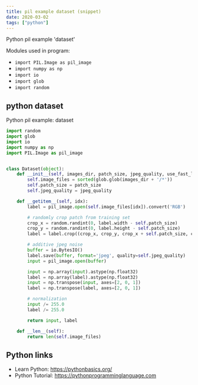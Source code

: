 ```yaml
---
title: pil example dataset (snippet)
date: 2020-03-02
tags: ["python"]
---
```

Python pil example 'dataset'


Modules used in program: 
* `import PIL.Image as pil_image`
* `import numpy as np`
* `import io`
* `import glob`
* `import random`

## python dataset

Python pil example: dataset

```python
import random
import glob
import io
import numpy as np
import PIL.Image as pil_image


class Dataset(object):
    def __init__(self, images_dir, patch_size, jpeg_quality, use_fast_loader=False):
        self.image_files = sorted(glob.glob(images_dir + '/*'))
        self.patch_size = patch_size
        self.jpeg_quality = jpeg_quality

    def __getitem__(self, idx):
        label = pil_image.open(self.image_files[idx]).convert('RGB')

        # randomly crop patch from training set
        crop_x = random.randint(0, label.width - self.patch_size)
        crop_y = random.randint(0, label.height - self.patch_size)
        label = label.crop((crop_x, crop_y, crop_x + self.patch_size, crop_y + self.patch_size))

        # additive jpeg noise
        buffer = io.BytesIO()
        label.save(buffer, format='jpeg', quality=self.jpeg_quality)
        input = pil_image.open(buffer)

        input = np.array(input).astype(np.float32)
        label = np.array(label).astype(np.float32)
        input = np.transpose(input, axes=[2, 0, 1])
        label = np.transpose(label, axes=[2, 0, 1])

        # normalization
        input /= 255.0
        label /= 255.0

        return input, label

    def __len__(self):
        return len(self.image_files)

```

## Python links

- Learn Python: https://pythonbasics.org/
- Python Tutorial: https://pythonprogramminglanguage.com
